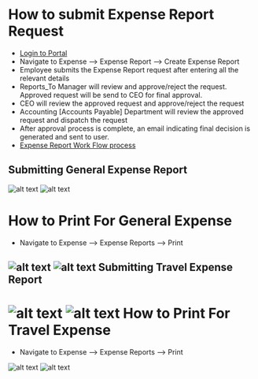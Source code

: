 How to submit Expense Report Request
==========
 - [Login to Portal](../../office/forgot-password.html "Login")
 - Navigate to Expense --> Expense Report --> Create Expense Report
 - Employee submits the Expense Report request after entering all the relevant details
 - Reports_To Manager will review and approve/reject the request. Approved request will be send to CEO for final approval.
 - CEO will review the approved request and approve/reject the request 
 - Accounting [Accounts Payable] Department will review the approved request and dispatch the request
 - After approval process is complete, an email indicating final decision is generated and sent to user.
 - [Expense Report Work Flow process](../../office/expense/expensereportprocess.html "Expense Reports")

Submitting General Expense Report
----
![alt text](../../images/expense/general-expense-report.png "Expense Reports")
![alt text](../../images/expense/submit-general-expense-report.png "Expense Reports")

How to Print For General Expense
==========
- Navigate to Expense --> Expense Reports --> Print

![alt text](../../images/expense/print-general-expense.png "Expense Reports")
![alt text](../../images/expense/general-expense-print-form.png "Expense Reports")
Submitting Travel Expense Report
----
![alt text](../../images/expense/travel-expense-report.png "Expense Reports")
![alt text](../../images/expense/submit-travel-expense-report.png "Expense Reports")
How to Print For Travel Expense
==========
- Navigate to Expense --> Expense Reports --> Print

![alt text](../../images/expense/print-travel-expense.png "Expense Reports")
![alt text](../../images/expense/travel-expense-print-form.png "Expense Reports")